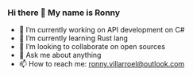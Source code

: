 ### Hi there 👋 My name is Ronny

- 🔭 I’m currently working on API development on C#
- 🌱 I’m currently learning Rust lang
- 👯 I’m looking to collaborate on open sources
- 💬 Ask me about anything
- 📫 How to reach me: ronny.villarroel@outlook.com  

<!--
**rvillarroel84/rvillarroel84** is a ✨ _special_ ✨ repository because its `README.md` (this file) appears on your GitHub profile.

Here are some ideas to get you started:

- 🔭 I’m currently working on API development on C#
- 🌱 I’m currently learning Java, C lang
- 👯 I’m looking to collaborate on open sources 
- 💬 Ask me about anything
- 📫 How to reach me: ronny.villarroel@outlook.com  
-->
